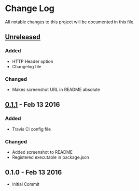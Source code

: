 # Change Log
All notable changes to this project will be documented in this file.

## [Unreleased]
### Added
- HTTP Header option
- Changelog file

### Changed
- Makes screenshot URL in README absolute


## [0.1.1] - Feb 13 2016
### Added
- Travis CI config file

### Changed
- Added screenshot to README
- Registered executable in package.json


## 0.1.0 - Feb 13 2016
- Initial Commit


[Unreleased]: https://github.com/olivierlacan/keep-a-changelog/compare/v0.1.1...HEAD
[0.1.1]: https://github.com/olivierlacan/keep-a-changelog/compare/v0.1.0...v0.1.1
[0.1.0]: https://github.com/JordanAdams/graphql-doc-check/tree/v0.1.0
